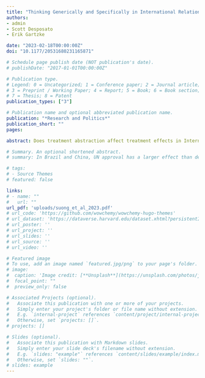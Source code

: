 ```yaml
---
title: "Thinking Generically and Specifically in International Relations Survey Experiments"
authors:
- admin
- Scott Desposato
- Erik Gartzke

date: "2023-02-18T00:00:00Z"
doi: "10.1177/20531680231165871"

# Schedule page publish date (NOT publication's date).
# publishDate: "2017-01-01T00:00:00Z"

# Publication type.
# Legend: 0 = Uncategorized; 1 = Conference paper; 2 = Journal article;
# 3 = Preprint / Working Paper; 4 = Report; 5 = Book; 6 = Book section;
# 7 = Thesis; 8 = Patent
publication_types: ["3"]

# Publication name and optional abbreviated publication name.
publication: "*Research and Politics*"
publication_short: ""
pages: 

abstract: Does treatment abstraction affect treatment effects in International Relations survey experiments in countries outside of the U.S.? We assess whether treatment effects are conditional on the anonymity of country actors among respondents in Brazil, China, Sweden, Japan, and Ukraine. We examine whether the effects of the United Nations’ approval of military force and regime type of the target country on support for war are moderated by respondents’ compliance with our abstraction encouragement. We find that around 20% of the respondents across all samples think of specific countries and do not comply with our abstraction encouragement. However, we fail to find evidence of a change in the average treatment effects by non-compliance, implying that the treatment effects are not likely to be conditional on respondents’ compliance (thinking of specific cases) or schema inconsistency (thinking of specific cases that are implausible given the context). At the same time, we find that treatment inconsistency (thinking of specific cases that are inconsistent with the assigned treatments) can affect the main treatment effects.

# Summary. An optional shortened abstract.
# summary: In Brazil and China, UN approval has a larger effect than democracy on public support for the use of force.

# tags:
# - Source Themes
# featured: false

links:
# - name: ""
#   url: ""
url_pdf: 'uploads/suong_et_al_2023.pdf'
# url_code: 'https://github.com/wowchemy/wowchemy-hugo-themes'
# url_dataset: 'https://dataverse.harvard.edu/dataset.xhtml?persistentId=doi:10.7910/DVN/PNDP4V'
# url_poster: ''
# url_project: ''
# url_slides: ''
# url_source: ''
# url_video: ''

# Featured image
# To use, add an image named `featured.jpg/png` to your page's folder. 
# image:
#  caption: 'Image credit: [**Unsplash**](https://unsplash.com/photos/jdD8gXaTZsc)'
#  focal_point: ""
#  preview_only: false

# Associated Projects (optional).
#   Associate this publication with one or more of your projects.
#   Simply enter your project's folder or file name without extension.
#   E.g. `internal-project` references `content/project/internal-project/index.md`.
#   Otherwise, set `projects: []`.
# projects: []

# Slides (optional).
#   Associate this publication with Markdown slides.
#   Simply enter your slide deck's filename without extension.
#   E.g. `slides: "example"` references `content/slides/example/index.md`.
#   Otherwise, set `slides: ""`.
# slides: example
---
```



